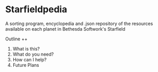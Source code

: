 # Starfieldpedia
A sorting program, encyclopedia and .json repository of the resources available on each planet in Bethesda Softwork's Starfield

Outline ++
1. What is this?
2. What do you need?
3. How can I help?
4. Future Plans
